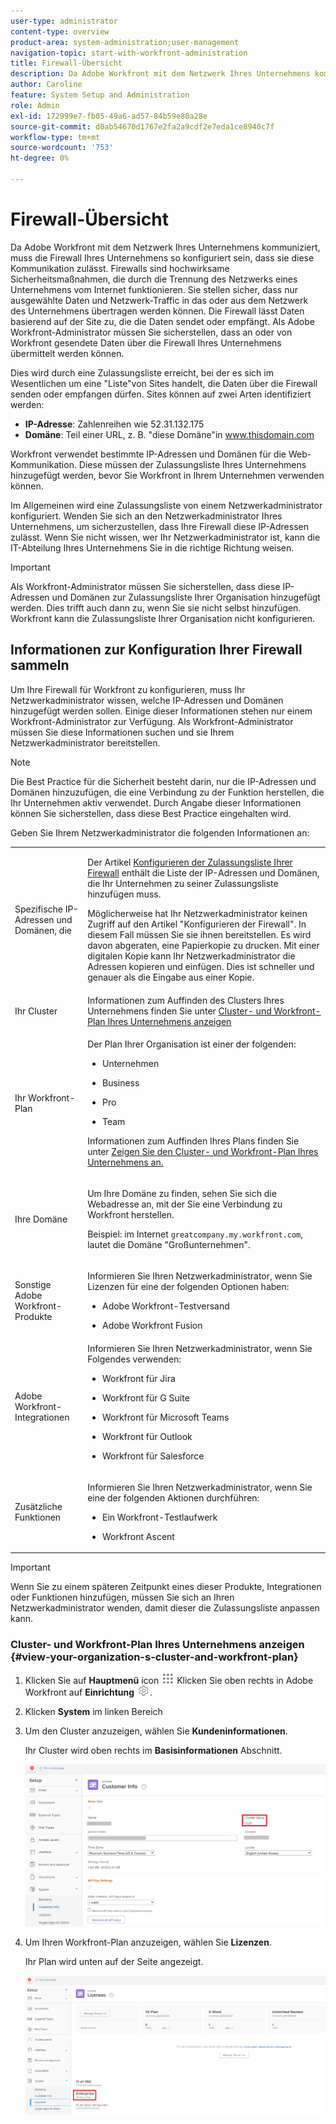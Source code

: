 ```yaml
---
user-type: administrator
content-type: overview
product-area: system-administration;user-management
navigation-topic: start-with-workfront-administration
title: Firewall-Übersicht
description: Da Adobe Workfront mit dem Netzwerk Ihres Unternehmens kommuniziert, muss die Firewall Ihres Unternehmens so konfiguriert sein, dass sie diese Kommunikation zulässt. Firewalls sind hochwirksame Sicherheitsmaßnahmen, die durch die Trennung des Netzwerks eines Unternehmens vom Internet funktionieren. Sie stellen sicher, dass nur ausgewählte Daten und Netzwerk-Traffic in das oder aus dem Netzwerk des Unternehmens übertragen werden können. Die Firewall lässt Daten basierend auf der Site zu, die die Daten sendet oder empfängt. Als Adobe Workfront-Administrator müssen Sie sicherstellen, dass an oder von Workfront gesendete Daten über die Firewall Ihres Unternehmens übermittelt werden können.
author: Caroline
feature: System Setup and Administration
role: Admin
exl-id: 172999e7-fb05-49a6-ad57-84b59e80a28e
source-git-commit: d0ab54670d1767e2fa2a9cdf2e7eda1ce8940c7f
workflow-type: tm+mt
source-wordcount: '753'
ht-degree: 0%

---
```


# Firewall-Übersicht

Da Adobe Workfront mit dem Netzwerk Ihres Unternehmens kommuniziert, muss die Firewall Ihres Unternehmens so konfiguriert sein, dass sie diese Kommunikation zulässt. Firewalls sind hochwirksame Sicherheitsmaßnahmen, die durch die Trennung des Netzwerks eines Unternehmens vom Internet funktionieren. Sie stellen sicher, dass nur ausgewählte Daten und Netzwerk-Traffic in das oder aus dem Netzwerk des Unternehmens übertragen werden können. Die Firewall lässt Daten basierend auf der Site zu, die die Daten sendet oder empfängt. Als Adobe Workfront-Administrator müssen Sie sicherstellen, dass an oder von Workfront gesendete Daten über die Firewall Ihres Unternehmens übermittelt werden können.

Dies wird durch eine Zulassungsliste erreicht, bei der es sich im Wesentlichen um eine &quot;Liste&quot;von Sites handelt, die Daten über die Firewall senden oder empfangen dürfen. Sites können auf zwei Arten identifiziert werden:

* **IP-Adresse**: Zahlenreihen wie 52.31.132.175
* **Domäne**: Teil einer URL, z. B. &quot;diese Domäne&quot;in www.thisdomain.com

Workfront verwendet bestimmte IP-Adressen und Domänen für die Web-Kommunikation. Diese müssen der Zulassungsliste Ihres Unternehmens hinzugefügt werden, bevor Sie Workfront in Ihrem Unternehmen verwenden können.

Im Allgemeinen wird eine Zulassungsliste von einem Netzwerkadministrator konfiguriert. Wenden Sie sich an den Netzwerkadministrator Ihres Unternehmens, um sicherzustellen, dass Ihre Firewall diese IP-Adressen zulässt. Wenn Sie nicht wissen, wer Ihr Netzwerkadministrator ist, kann die IT-Abteilung Ihres Unternehmens Sie in die richtige Richtung weisen.

>[!IMPORTANT]
>
>Als Workfront-Administrator müssen Sie sicherstellen, dass diese IP-Adressen und Domänen zur Zulassungsliste Ihrer Organisation hinzugefügt werden. Dies trifft auch dann zu, wenn Sie sie nicht selbst hinzufügen. Workfront kann die Zulassungsliste Ihrer Organisation nicht konfigurieren.

## Informationen zur Konfiguration Ihrer Firewall sammeln

Um Ihre Firewall für Workfront zu konfigurieren, muss Ihr Netzwerkadministrator wissen, welche IP-Adressen und Domänen hinzugefügt werden sollen. Einige dieser Informationen stehen nur einem Workfront-Administrator zur Verfügung. Als Workfront-Administrator müssen Sie diese Informationen suchen und sie Ihrem Netzwerkadministrator bereitstellen.

>[!NOTE]
>
>Die Best Practice für die Sicherheit besteht darin, nur die IP-Adressen und Domänen hinzuzufügen, die eine Verbindung zu der Funktion herstellen, die Ihr Unternehmen aktiv verwendet. Durch Angabe dieser Informationen können Sie sicherstellen, dass diese Best Practice eingehalten wird.

Geben Sie Ihrem Netzwerkadministrator die folgenden Informationen an:

<table style="table-layout:auto"> 
 <col> 
 <col> 
 <tbody> 
  <tr> 
   <td role="rowheader">Spezifische IP-Adressen und Domänen, die</td> 
   <td> <p>Der Artikel <a href="../../administration-and-setup/get-started-wf-administration/configure-your-firewall.md" class="MCXref xref">Konfigurieren der Zulassungsliste Ihrer Firewall</a> enthält die Liste der IP-Adressen und Domänen, die Ihr Unternehmen zu seiner Zulassungsliste hinzufügen muss. </p> <p>Möglicherweise hat Ihr Netzwerkadministrator keinen Zugriff auf den Artikel "Konfigurieren der Firewall". In diesem Fall müssen Sie sie ihnen bereitstellen. Es wird davon abgeraten, eine Papierkopie zu drucken. Mit einer digitalen Kopie kann Ihr Netzwerkadministrator die Adressen kopieren und einfügen. Dies ist schneller und genauer als die Eingabe aus einer Kopie.</p> </td> 
  </tr> 
  <tr> 
   <td role="rowheader">Ihr Cluster</td> 
   <td>Informationen zum Auffinden des Clusters Ihres Unternehmens finden Sie unter <a href="#view-your-organization-s-cluster-and-workfront-plan" class="MCXref xref">Cluster- und Workfront-Plan Ihres Unternehmens anzeigen</a></td> 
  </tr> 
  <tr> 
   <td role="rowheader">Ihr Workfront-Plan</td> 
   <td> <p>Der Plan Ihrer Organisation ist einer der folgenden:</p> 
    <ul> 
     <li> <p>Unternehmen </p> </li> 
     <li> <p>Business </p> </li> 
     <li> <p>Pro </p> </li> 
     <li> <p>Team </p> </li> 
    </ul> <p>Informationen zum Auffinden Ihres Plans finden Sie unter <a href="#view-your-organization-s-cluster-and-workfront-plan" class="MCXref xref">Zeigen Sie den Cluster- und Workfront-Plan Ihres Unternehmens an.</a></p> </td> 
  </tr> 
  <tr> 
   <td role="rowheader">Ihre Domäne</td> 
   <td> <p>Um Ihre Domäne zu finden, sehen Sie sich die Webadresse an, mit der Sie eine Verbindung zu Workfront herstellen.</p> <p>Beispiel: im Internet <code>greatcompany.my.workfront.com</code>, lautet die Domäne "Großunternehmen".</p> </td> 
  </tr> 
  <tr> 
   <td role="rowheader">Sonstige Adobe Workfront-Produkte</td> 
   <td> <p>Informieren Sie Ihren Netzwerkadministrator, wenn Sie Lizenzen für eine der folgenden Optionen haben:</p> 
    <ul> 
     <li> <p>Adobe Workfront-Testversand</p> </li> 
     <li> <p>Adobe Workfront Fusion </p> </li> 
    </ul> </td> 
  </tr> 
  <tr> 
   <td role="rowheader">Adobe Workfront-Integrationen</td> 
   <td>Informieren Sie Ihren Netzwerkadministrator, wenn Sie Folgendes verwenden:
    <ul>
     <li><p><p>Workfront für Jira</p></p></li>
     <li><p>Workfront für G Suite</p></li>
     <li><p>Workfront für Microsoft Teams</p></li>
     <li><p>Workfront für Outlook</p></li>
     <li><p>Workfront für Salesforce</p></li>
    </ul></td> 
  </tr> 
  <tr> 
   <td role="rowheader">Zusätzliche Funktionen</td> 
   <td> <p>Informieren Sie Ihren Netzwerkadministrator, wenn Sie eine der folgenden Aktionen durchführen:</p> 
    <ul> 
     <li> <p>Ein Workfront-Testlaufwerk</p> </li> 
     <li> <p>Workfront Ascent</p> </li> 
    </ul> </td> 
  </tr> 
 </tbody> 
</table>

>[!IMPORTANT]
>
>Wenn Sie zu einem späteren Zeitpunkt eines dieser Produkte, Integrationen oder Funktionen hinzufügen, müssen Sie sich an Ihren Netzwerkadministrator wenden, damit dieser die Zulassungsliste anpassen kann.

### Cluster- und Workfront-Plan Ihres Unternehmens anzeigen {#view-your-organization-s-cluster-and-workfront-plan}

1. Klicken Sie auf **Hauptmenü** icon ![](assets/main-menu-icon.png) Klicken Sie oben rechts in Adobe Workfront auf **Einrichtung** ![](assets/gear-icon-settings.png).

1. Klicken **System** im linken Bereich
1. Um den Cluster anzuzeigen, wählen Sie **Kundeninformationen**.

   Ihr Cluster wird oben rechts im **Basisinformationen** Abschnitt.

   ![](assets/locate-cluster.png)

1. Um Ihren Workfront-Plan anzuzeigen, wählen Sie **Lizenzen**.

   Ihr Plan wird unten auf der Seite angezeigt.

   ![](assets/locate-plan.png)
